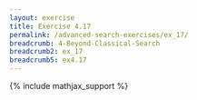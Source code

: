 ```yaml
---
layout: exercise
title: Exercise 4.17
permalink: /advanced-search-exercises/ex_17/
breadcrumb: 4-Beyond-Classical-Search
breadcrumb2: ex_17
breadcrumb5: ex4.17
---
```


{% include mathjax_support %}


